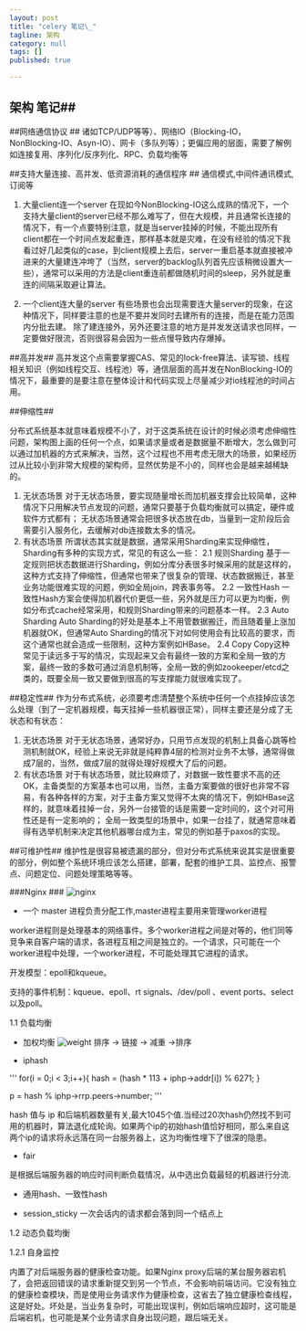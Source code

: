 ```yaml
---
layout: post
title: "celery 笔记\_"
tagline: 架构
category: null
tags: []
published: true

---
```

## 架构 笔记##

##网络通信协议 ##
诸如TCP/UDP等等）、网络IO（Blocking-IO，NonBlocking-IO、Asyn-IO）、网卡（多队列等）；更偏应用的层面，需要了解例如连接复用、序列化/反序列化、RPC、负载均衡等

##支持大量连接、高并发、低资源消耗的通信程序 ##
通信模式,中间件通讯模式,订阅等


1. 大量client连一个server
在现如今NonBlocking-IO这么成熟的情况下，一个支持大量client的server已经不那么难写了，但在大规模，并且通常长连接的情况下，有一个点要特别注意，就是当server挂掉的时候，不能出现所有client都在一个时间点发起重连，那样基本就是灾难，在没有经验的情况下我看过好几起类似的case，到client规模上去后，server一重启基本就直接被冲进来的大量建连冲垮了（当然，server的backlog队列首先应该稍微设置大一些），通常可以采用的方法是client重连前都做随机时间的sleep，另外就是重连的间隔采取避让算法。

2. 一个client连大量的server
有些场景也会出现需要连大量server的现象，在这种情况下，同样要注意的也是不要并发同时去建所有的连接，而是在能力范围内分批去建。
除了建连接外，另外还要注意的地方是并发发送请求也同样，一定要做好限流，否则很容易会因为一些点慢导致内存爆掉。

##高并发##
高并发这个点需要掌握CAS、常见的lock-free算法、读写锁、线程相关知识（例如线程交互、线程池）等，通信层面的高并发在NonBlocking-IO的情况下，最重要的是要注意在整体设计和代码实现上尽量减少对io线程池的时间占用。

##伸缩性##

分布式系统基本就意味着规模不小了，对于这类系统在设计的时候必须考虑伸缩性问题，架构图上画的任何一个点，如果请求量或者是数据量不断增大，怎么做到可以通过加机器的方式来解决，当然，这个过程也不用考虑无限大的场景，如果经历过从比较小到非常大规模的架构师，显然优势是不小的，同样也会是越来越稀缺的。

1. 无状态场景
对于无状态场景，要实现随量增长而加机器支撑会比较简单，这种情况下只用解决节点发现的问题，通常只要基于负载均衡就可以搞定，硬件或软件方式都有；
无状态场景通常会把很多状态放在db，当量到一定阶段后会需要引入服务化，去缓解对db连接数太多的情况。
2. 有状态场景
所谓状态其实就是数据，通常采用Sharding来实现伸缩性，Sharding有多种的实现方式，常见的有这么一些：
2.1 规则Sharding
基于一定规则把状态数据进行Sharding，例如分库分表很多时候采用的就是这样的，这种方式支持了伸缩性，但通常也带来了很复杂的管理、状态数据搬迁，甚至业务功能很难实现的问题，例如全局join，跨表事务等。
2.2 一致性Hash
一致性Hash方案会使得加机器代价更低一些，另外就是压力可以更为均衡，例如分布式cache经常采用，和规则Sharding带来的问题基本一样。
2.3 Auto Sharding
Auto Sharding的好处是基本上不用管数据搬迁，而且随着量上涨加机器就OK，但通常Auto Sharding的情况下对如何使用会有比较高的要求，而这个通常也就会造成一些限制，这种方案例如HBase。
2.4 Copy
Copy这种常见于读远多于写的情况，实现起来又会有最终一致的方案和全局一致的方案，最终一致的多数可通过消息机制等，全局一致的例如zookeeper/etcd之类的，既要全局一致又要做到很高的写支撑能力就很难实现了。

##稳定性##
作为分布式系统，必须要考虑清楚整个系统中任何一个点挂掉应该怎么处理（到了一定机器规模，每天挂掉一些机器很正常），同样主要还是分成了无状态和有状态：
1. 无状态场景
对于无状态场景，通常好办，只用节点发现的机制上具备心跳等检测机制就OK，经验上来说无非就是纯粹靠4层的检测对业务不太够，通常得做成7层的，当然，做成7层的就得处理好规模大了后的问题。
2. 有状态场景
对于有状态场景，就比较麻烦了，对数据一致性要求不高的还OK，主备类型的方案基本也可以用，当然，主备方案要做的很好也非常不容易，有各种各样的方案，对于主备方案又觉得不太爽的情况下，例如HBase这样的，就意味着挂掉一台，另外一台接管的话是需要一定时间的，这个对可用性还是有一定影响的；
全局一致类型的场景中，如果一台挂了，就通常意味着得有选举机制来决定其他机器哪台成为主，常见的例如基于paxos的实现。

##可维护性##
维护性是很容易被遗漏的部分，但对分布式系统来说其实是很重要的部分，例如整个系统环境应该怎么搭建，部署，配套的维护工具、监控点、报警点、问题定位、问题处理策略等等。



###Nginx ###
![nginx](http://www.rowkey.me/images/blog_images/nginx/ngx_arch.jpg)
* 一个 master 进程负责分配工作,master进程主要用来管理worker进程


worker进程则是处理基本的网络事件。多个worker进程之间是对等的，他们同等竞争来自客户端的请求，各进程互相之间是独立的。一个请求，只可能在一个worker进程中处理，一个worker进程，不可能处理其它进程的请求。

开发模型：epoll和kqueue。

支持的事件机制：kqueue、epoll、rt signals、/dev/poll 、event ports、select以及poll。

1.1 负载均衡

* 加权均衡
![weight](http://www.rowkey.me/images/blog_images/nginx/ngx_wr.png)
排序 -> 链接 -> 减重 ->排序


* iphash

'''
 for(i = 0;i < 3;i++){
     hash = (hash * 113 + iphp->addr[i]) % 6271; 
 }

 p = hash % iphp->rrp.peers->number; 
'''

hash 值与 ip 和后端机器数量有关,最大1045个值.当经过20次hash仍然找不到可用的机器时，算法退化成轮询。如果两个ip的初始hash值恰好相同，那么来自这两个ip的请求将永远落在同一台服务器上，这为均衡性埋下了很深的隐患。

* fair

是根据后端服务器的响应时间判断负载情况，从中选出负载最轻的机器进行分流.

* 通用hash、一致性hash


* session_sticky
一次会话内的请求都会落到同一个结点上

1.2 动态负载均衡

1.2.1 自身监控


内置了对后端服务器的健康检查功能。如果Nginx proxy后端的某台服务器宕机了，会把返回错误的请求重新提交到另一个节点，不会影响前端访问。它没有独立的健康检查模块，而是使用业务请求作为健康检查，这省去了独立健康检查线程，这是好处。坏处是，当业务复杂时，可能出现误判，例如后端响应超时，这可能是后端宕机，也可能是某个业务请求自身出现问题，跟后端无关。




